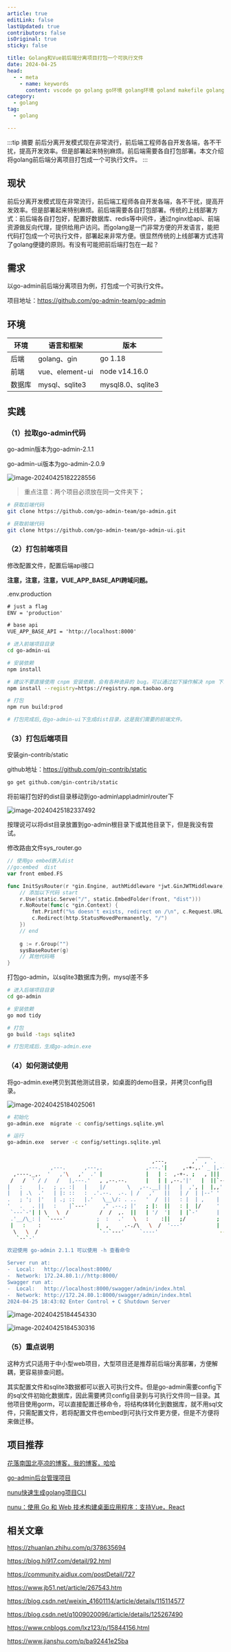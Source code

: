 ```yaml
---
article: true
editLink: false
lastUpdated: true
contributors: false
isOriginal: true
sticky: false

title: Golang和Vue前后端分离项目打包一个可执行文件
date: 2024-04-25
head:
  - - meta
    - name: keywords
      content: vscode go golang go环境 golang环境 goland makefile golang开发 jwt golang-jwt token embed vue gin-contrib static mysql sqlite3
category:
  - golang
tag:
  - golang

---
```


:::tip 摘要
前后分离开发模式现在非常流行，前后端工程师各自开发各端，各不干扰，提高开发效率。但是部署起来特别麻烦。前后端需要各自打包部署。本文介绍将golang前后端分离项目打包成一个可执行文件。
:::
<!-- more -->

## 现状

前后分离开发模式现在非常流行，前后端工程师各自开发各端，各不干扰，提高开发效率。但是部署起来特别麻烦。前后端需要各自打包部署。传统的上线部署方式：前后端各自打包好，配置好数据库、redis等中间件，通过nginx给api、前端资源做反向代理，提供给用户访问。而golang是一门非常方便的开发语言，能把代码打包成一个可执行文件，部署起来非常方便。很显然传统的上线部署方式违背了golang便捷的原则。有没有可能把前后端打包在一起？

## 需求

以go-admin前后端分离项目为例，打包成一个可执行文件。

项目地址：https://github.com/go-admin-team/go-admin

## 环境

| 环境   | 语言和框架      | 版本              |
| ------ | --------------- | ----------------- |
| 后端   | golang、gin     | go 1.18           |
| 前端   | vue、element-ui | node v14.16.0     |
| 数据库 | mysql、sqlite3  | mysql8.0、sqlite3 |

## 实践

### （1）拉取go-admin代码

go-admin版本为go-admin-2.1.1

go-admin-ui版本为go-admin-2.0.9

![image-20240425182228556](./.golang-embed.assets/image-20240425182228556.png)

> 重点注意：两个项目必须放在同一文件夹下；

```sh
# 获取后端代码
git clone https://github.com/go-admin-team/go-admin.git

# 获取前端代码
git clone https://github.com/go-admin-team/go-admin-ui.git
```

### （2）打包前端项目

修改配置文件，配置后端api接口

**注意，注意，注意，VUE_APP_BASE_API跨域问题。**

.env.production

```tex
# just a flag
ENV = 'production'

# base api
VUE_APP_BASE_API = 'http://localhost:8000'
```

```sh
# 进入前端项目目录
cd go-admin-ui

# 安装依赖
npm install

# 建议不要直接使用 cnpm 安装依赖，会有各种诡异的 bug。可以通过如下操作解决 npm 下载速度慢的问题
npm install --registry=https://registry.npm.taobao.org

# 打包
npm run build:prod

# 打包完成后,在go-admin-ui下生成dist目录，这是我们需要的前端文件。
```

### （3）打包后端项目

安装gin-contrib/static

github地址：https://github.com/gin-contrib/static

```sh
go get github.com/gin-contrib/static
```

将前端打包好的dist目录移动到go-admin\app\admin\router下

![image-20240425182337492](./.golang-embed.assets/image-20240425182337492.png)

按理说可以将dist目录放置到go-admin根目录下或其他目录下，但是我没有尝试。

修改路由文件sys_router.go

```go
// 使用go embed嵌入dist
//go:embed  dist
var front embed.FS

func InitSysRouter(r *gin.Engine, authMiddleware *jwt.GinJWTMiddleware) *gin.RouterGroup {
    // 添加以下代码 start
	r.Use(static.Serve("/", static.EmbedFolder(front, "dist")))
	r.NoRoute(func(c *gin.Context) {
		fmt.Printf("%s doesn't exists, redirect on /\n", c.Request.URL.Path)
		c.Redirect(http.StatusMovedPermanently, "/")
	})
    // end
    
	g := r.Group("")
	sysBaseRouter(g)
	// 其他代码略
}
```

打包go-admin，以sqlite3数据库为例，mysql差不多

```sh
# 进入后端项目目录
cd go-admin

# 安装依赖
go mod tidy

# 打包
go build -tags sqlite3

# 打包完成后，生成go-admin.exe
```

### （4）如何测试使用

将go-admin.exe拷贝到其他测试目录，如桌面的demo目录，并拷贝config目录。

![image-20240425184025061](./.golang-embed.assets/image-20240425184025061.png)

```sh
# 初始化
go-admin.exe  migrate -c config/settings.sqlite.yml

# 运行
go-admin.exe  server -c config/settings.sqlite.yml

                                                              ____
                                               ,---,        ,'  , `.  ,--,
              ,---.      ,---,.              ,---.'|     ,-+-,.' _ |,--.'|         ,---,
  ,----._,.  '   ,'\   ,'  .' |              |   | :  ,-+-. ;   , |||  |,      ,-+-. /  |
 /   /  ' / /   /   |,---.'   , ,--.--.      |   | | ,--.'|'   |  ||`--'_     ,--.'|'   |
|   :     |.   ; ,. :|   |    |/       \   ,--.__| ||   |  ,', |  |,,' ,'|   |   |  ,"' |
|   | .\  .'   | |: ::   :  .'.--.  .-. | /   ,'   ||   | /  | |--' '  | |   |   | /  | |
.   ; ';  |'   | .; ::   |.'   \__\/: . ..   '  /  ||   : |  | ,    |  | :   |   | |  | |
'   .   . ||   :    |`---'     ," .--.; |'   ; |:  ||   : |  |/     '  : |__ |   | |  |/
 `---`-'| | \   \  /          /  /  ,.  ||   | '/  '|   | |`-'      |  | '.'||   | |--'
 .'__/\_: |  `----'          ;  :   .'   \   :    :||   ;/          ;  :    ;|   |/
 |   :    :                  |  ,     .-./\   \  /  '---'           |  ,   / '---'
  \   \  /                    `--`---'     `----'                    ---`-'
   `--`-'

欢迎使用 go-admin 2.1.1 可以使用 -h 查看命令

Server run at:
-  Local:   http://localhost:8000/
-  Network: 172.24.80.1://http:8000/
Swagger run at:
-  Local:   http://localhost:8000/swagger/admin/index.html
-  Network: http://172.24.80.1:8000/swagger/admin/index.html
2024-04-25 18:43:02 Enter Control + C Shutdown Server
```

![image-20240425184454330](./.golang-embed.assets/image-20240425184454330.png)

![image-20240425184530316](./.golang-embed.assets/image-20240425184530316.png)

### （5）重点说明

这种方式只适用于中小型web项目，大型项目还是推荐前后端分离部署，方便解耦，更容易排查问题。

其实配置文件和sqlite3数据都可以嵌入可执行文件。但是go-admin需要config下的sql文件初始化数据库，因此需要拷贝config目录到与可执行文件同一目录。其他项目使用gorm，可以直接配置迁移命令，将结构体转化到数据库，就不用sql文件，只需配置文件，若将配置文件也embed到可执行文件更方便，但是不方便将来做迁移。



## 项目推荐

[花落南国北亭凉的博客，我的博客，哈哈](https://www.oby.ink/)

[go-admin后台管理项目](https://github.com/go-admin-team/go-admin)

[nunu快速生成golang项目CLI](https://github.com/go-nunu/nunu)

[nunu：使用 Go 和 Web 技术构建桌面应用程序：支持Vue，React](https://github.com/wailsapp/wails)



## 相关文章

https://zhuanlan.zhihu.com/p/378635694

https://blog.hi917.com/detail/92.html

https://community.aidlux.com/postDetail/727

https://www.jb51.net/article/267543.htm

https://blog.csdn.net/weixin_41601114/article/details/115114577

https://blog.csdn.net/q1009020096/article/details/125267490

https://www.cnblogs.com/lxz123/p/15844156.html

https://www.jianshu.com/p/ba92441e25ba